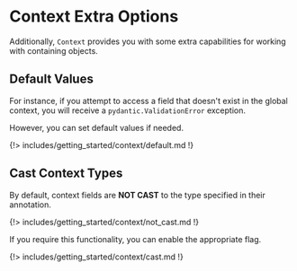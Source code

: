 # Context Extra Options

Additionally, `Context` provides you with some extra capabilities for working with containing objects.

## Default Values

For instance, if you attempt to access a field that doesn't exist in the global context, you will receive a `pydantic.ValidationError` exception.

However, you can set default values if needed.

{!> includes/getting_started/context/default.md !}

## Cast Context Types

By default, context fields are **NOT CAST** to the type specified in their annotation.

{!> includes/getting_started/context/not_cast.md !}

If you require this functionality, you can enable the appropriate flag.

{!> includes/getting_started/context/cast.md !}
